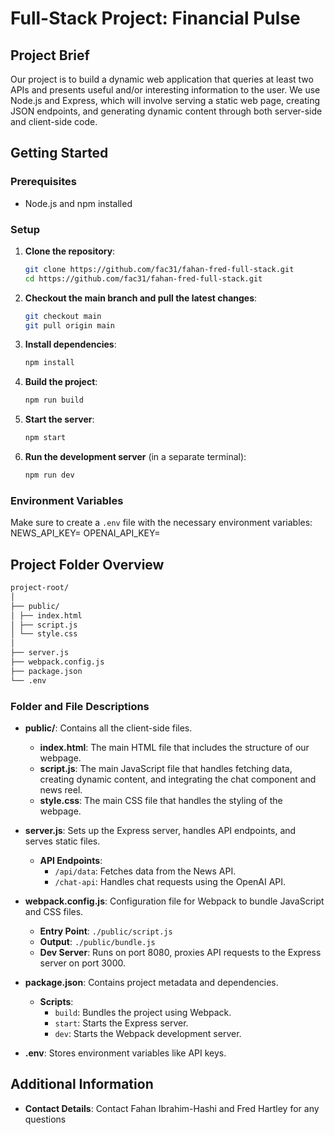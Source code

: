 # Full-Stack Project: Financial Pulse

## Project Brief

Our project is to build a dynamic web application that queries at least two APIs and presents useful and/or interesting information to the user. We use Node.js and Express, which will involve serving a static web page, creating JSON endpoints, and generating dynamic content through both server-side and client-side code.

## Getting Started

### Prerequisites

- Node.js and npm installed

### Setup

1. **Clone the repository**:
    ```sh
    git clone https://github.com/fac31/fahan-fred-full-stack.git
    cd https://github.com/fac31/fahan-fred-full-stack.git
    ```

2. **Checkout the main branch and pull the latest changes**:
    ```sh
    git checkout main
    git pull origin main
    ```

3. **Install dependencies**:
    ```sh
    npm install
    ```

4. **Build the project**:
    ```sh
    npm run build
    ```

5. **Start the server**:
    ```sh
    npm start
    ```

6. **Run the development server** (in a separate terminal):
    ```sh
    npm run dev
    ```

### Environment Variables

Make sure to create a `.env` file with the necessary environment variables:
NEWS_API_KEY=<Your News API Key>
OPENAI_API_KEY=<Your OpenAI API Key>

## Project Folder Overview

  ```sh
  project-root/
  │
  ├── public/
  │ ├── index.html
  │ ├── script.js
  │ └── style.css
  │
  ├── server.js
  ├── webpack.config.js
  ├── package.json
  └── .env
  ```

### Folder and File Descriptions

- **public/**: Contains all the client-side files.
  - **index.html**: The main HTML file that includes the structure of our webpage.
  - **script.js**: The main JavaScript file that handles fetching data, creating dynamic content, and integrating the chat component and news reel.
  - **style.css**: The main CSS file that handles the styling of the webpage.

- **server.js**: Sets up the Express server, handles API endpoints, and serves static files.
  - **API Endpoints**: 
    - `/api/data`: Fetches data from the News API.
    - `/chat-api`: Handles chat requests using the OpenAI API.

- **webpack.config.js**: Configuration file for Webpack to bundle JavaScript and CSS files.
  - **Entry Point**: `./public/script.js`
  - **Output**: `./public/bundle.js`
  - **Dev Server**: Runs on port 8080, proxies API requests to the Express server on port 3000.

- **package.json**: Contains project metadata and dependencies.
  - **Scripts**:
    - `build`: Bundles the project using Webpack.
    - `start`: Starts the Express server.
    - `dev`: Starts the Webpack development server.

- **.env**: Stores environment variables like API keys.

## Additional Information

- **Contact Details**: Contact Fahan Ibrahim-Hashi and Fred Hartley for any questions




